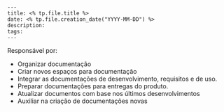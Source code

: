 ```
---
title: <% tp.file.title %>
date: <% tp.file.creation_date("YYYY-MM-DD") %>
description:
tags:
---
```
Responsável por: 
- Organizar documentação 
- Criar novos espaços para documentação
- Integrar as documentações de desenvolvimento, requisitos e de uso.
- Preparar documentações para entregas do produto.
- Atualizar documentos com base nos últimos desenvolvimentos
- Auxiliar na criação de documentações novas